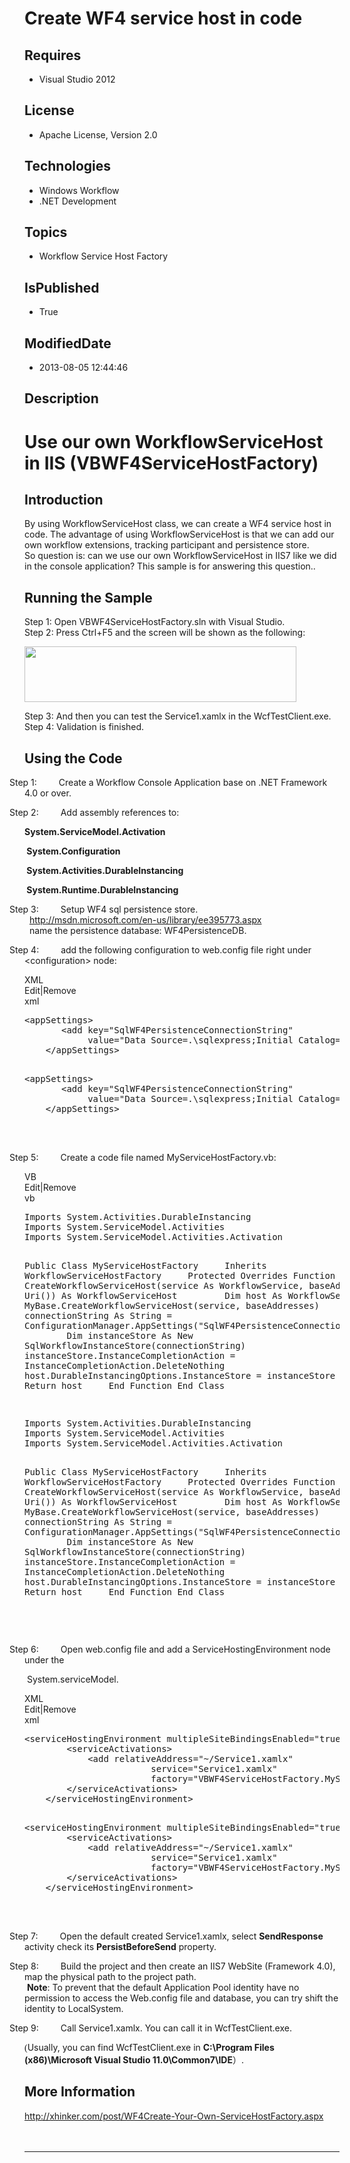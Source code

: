 # Create WF4 service host in code
## Requires
* Visual Studio 2012
## License
* Apache License, Version 2.0
## Technologies
* Windows Workflow
* .NET Development
## Topics
* Workflow Service Host Factory
## IsPublished
* True
## ModifiedDate
* 2013-08-05 12:44:46
## Description

<h1>Use our own WorkflowServiceHost in IIS (VBWF4ServiceHostFactory)</h1>
<h2>Introduction</h2>
<p class="MsoNormal">By using WorkflowServiceHost class, we can create a WF4 service host in code. The advantage of using WorkflowServiceHost is that we can add our own workflow extensions, tracking participant and persistence store.
<br>
So question is: can we use our own WorkflowServiceHost in IIS7 like we did in the console application? This sample is for answering this question..<span style="">
</span></p>
<h2>Running the Sample</h2>
<p class="MsoNormal">Step 1: Open VBWF4ServiceHostFactory.sln with Visual Studio.<br>
Step 2: Press Ctrl&#43;F5 and the screen will be shown as the following:</p>
<p class="MsoNormal"><span style=""><img src="/site/view/file/93827/1/image.png" alt="" width="435" height="89" align="middle">
</span></p>
<p class="MsoNormal">Step 3: And then you can test the Service1.xamlx in the WcfTestClient.exe.<br>
Step 4: Validation is finished.</p>
<h2>Using the Code</h2>
<p class="MsoListParagraphCxSpFirst" style="text-indent:-.25in"><span style=""><span style="">Step 1:<span style="font:7.0pt &quot;Times New Roman&quot;">&nbsp;&nbsp;&nbsp;&nbsp;&nbsp;&nbsp;&nbsp;&nbsp;&nbsp;&nbsp;&nbsp;&nbsp;&nbsp;&nbsp;
</span></span></span>Create a Workflow Console Application base on .NET Framework 4.0 or over.</p>
<p class="MsoListParagraphCxSpMiddle" style="text-indent:-.25in"><span style=""><span style="">Step 2:<span style="font:7.0pt &quot;Times New Roman&quot;">&nbsp;&nbsp;&nbsp;&nbsp;&nbsp;&nbsp;&nbsp;&nbsp;&nbsp;&nbsp;&nbsp;&nbsp;&nbsp;&nbsp;
</span></span></span>Add assembly references to:</p>
<p class="MsoListParagraphCxSpMiddle"><b style="">System.ServiceModel.Activation
</b></p>
<p class="MsoListParagraphCxSpMiddle"><b style=""><span style="">&nbsp;</span>System.Configuration
</b></p>
<p class="MsoListParagraphCxSpMiddle"><b style=""><span style="">&nbsp;</span>System.Activities.DurableInstancing
</b></p>
<p class="MsoListParagraphCxSpMiddle"><b style=""><span style="">&nbsp;</span>System.Runtime.DurableInstancing
</b></p>
<p class="MsoListParagraphCxSpMiddle" style="text-indent:-.25in"><span style=""><span style="">Step 3:<span style="font:7.0pt &quot;Times New Roman&quot;">&nbsp;&nbsp;&nbsp;&nbsp;&nbsp;&nbsp;&nbsp;&nbsp;&nbsp;&nbsp;&nbsp;&nbsp;&nbsp;&nbsp;
</span></span></span>Setup WF4 sql persistence store. <br>
<span style="">&nbsp; </span><a href="http://msdn.microsoft.com/en-us/library/ee395773.aspx">http://msdn.microsoft.com/en-us/library/ee395773.aspx</a><br>
<span style="">&nbsp; </span>name the persistence database: WF4PersistenceDB.</p>
<p class="MsoListParagraphCxSpLast" style="text-indent:-.25in"><span style=""><span style="">Step 4:<span style="font:7.0pt &quot;Times New Roman&quot;">&nbsp;&nbsp;&nbsp;&nbsp;&nbsp;&nbsp;&nbsp;&nbsp;&nbsp;&nbsp;&nbsp;&nbsp;&nbsp;&nbsp;
</span></span></span>add the following configuration to web.config file right under &lt;configuration&gt; node:</p>
<div class="scriptcode">
<div class="pluginEditHolder" pluginCommand="mceScriptCode">
<div class="title"><span>XML</span></div>
<div class="pluginLinkHolder"><span class="pluginEditHolderLink">Edit</span>|<span class="pluginRemoveHolderLink">Remove</span>
</div>
<span class="hidden">xml</span>
<pre class="hidden">
&lt;appSettings&gt;
&nbsp;&nbsp;&nbsp;&nbsp;&nbsp;&nbsp; &lt;add key=&quot;SqlWF4PersistenceConnectionString&quot; 
&nbsp;&nbsp;&nbsp;&nbsp;&nbsp;&nbsp;&nbsp;&nbsp;&nbsp;&nbsp;&nbsp;&nbsp;value=&quot;Data Source=.\sqlexpress;Initial Catalog=WF4PersistenceDB;Integrated Security=True&quot; /&gt;
&nbsp;&nbsp;&nbsp; &lt;/appSettings&gt;

</pre>
<pre id="codePreview" class="xml">
&lt;appSettings&gt;
&nbsp;&nbsp;&nbsp;&nbsp;&nbsp;&nbsp; &lt;add key=&quot;SqlWF4PersistenceConnectionString&quot; 
&nbsp;&nbsp;&nbsp;&nbsp;&nbsp;&nbsp;&nbsp;&nbsp;&nbsp;&nbsp;&nbsp;&nbsp;value=&quot;Data Source=.\sqlexpress;Initial Catalog=WF4PersistenceDB;Integrated Security=True&quot; /&gt;
&nbsp;&nbsp;&nbsp; &lt;/appSettings&gt;

</pre>
</div>
</div>
<div class="endscriptcode">&nbsp;</div>
<p class="MsoListParagraph" style="text-indent:-.25in"><span style=""><span style="">Step 5:<span style="font:7.0pt &quot;Times New Roman&quot;">&nbsp;&nbsp;&nbsp;&nbsp;&nbsp;&nbsp;&nbsp;&nbsp;&nbsp;&nbsp;&nbsp;&nbsp;&nbsp;&nbsp;
</span></span></span>Create a code file named MyServiceHostFactory.vb:</p>
<div class="scriptcode">
<div class="pluginEditHolder" pluginCommand="mceScriptCode">
<div class="title"><span>VB</span></div>
<div class="pluginLinkHolder"><span class="pluginEditHolderLink">Edit</span>|<span class="pluginRemoveHolderLink">Remove</span>
</div>
<span class="hidden">vb</span>
<pre class="hidden">
Imports System.Activities.DurableInstancing
Imports System.ServiceModel.Activities
Imports System.ServiceModel.Activities.Activation


Public Class MyServiceHostFactory
&nbsp;&nbsp;&nbsp; Inherits WorkflowServiceHostFactory
&nbsp;&nbsp;&nbsp; Protected Overrides Function CreateWorkflowServiceHost(service As WorkflowService, baseAddresses As Uri()) As WorkflowServiceHost
&nbsp;&nbsp;&nbsp;&nbsp;&nbsp;&nbsp;&nbsp; Dim host As WorkflowServiceHost = MyBase.CreateWorkflowServiceHost(service, baseAddresses)
&nbsp;&nbsp;&nbsp;&nbsp;&nbsp;&nbsp;&nbsp; Dim connectionString As String = ConfigurationManager.AppSettings(&quot;SqlWF4PersistenceConnectionString&quot;).ToString()
&nbsp;&nbsp;&nbsp;&nbsp;&nbsp;&nbsp;&nbsp; Dim instanceStore As New SqlWorkflowInstanceStore(connectionString)
&nbsp;&nbsp;&nbsp;&nbsp;&nbsp;&nbsp;&nbsp; instanceStore.InstanceCompletionAction = InstanceCompletionAction.DeleteNothing
&nbsp;&nbsp;&nbsp;&nbsp;&nbsp;&nbsp;&nbsp; host.DurableInstancingOptions.InstanceStore = instanceStore
&nbsp;&nbsp;&nbsp;&nbsp;&nbsp;&nbsp;&nbsp; Return host
&nbsp;&nbsp;&nbsp; End Function
End Class





</pre>
<pre id="codePreview" class="vb">
Imports System.Activities.DurableInstancing
Imports System.ServiceModel.Activities
Imports System.ServiceModel.Activities.Activation


Public Class MyServiceHostFactory
&nbsp;&nbsp;&nbsp; Inherits WorkflowServiceHostFactory
&nbsp;&nbsp;&nbsp; Protected Overrides Function CreateWorkflowServiceHost(service As WorkflowService, baseAddresses As Uri()) As WorkflowServiceHost
&nbsp;&nbsp;&nbsp;&nbsp;&nbsp;&nbsp;&nbsp; Dim host As WorkflowServiceHost = MyBase.CreateWorkflowServiceHost(service, baseAddresses)
&nbsp;&nbsp;&nbsp;&nbsp;&nbsp;&nbsp;&nbsp; Dim connectionString As String = ConfigurationManager.AppSettings(&quot;SqlWF4PersistenceConnectionString&quot;).ToString()
&nbsp;&nbsp;&nbsp;&nbsp;&nbsp;&nbsp;&nbsp; Dim instanceStore As New SqlWorkflowInstanceStore(connectionString)
&nbsp;&nbsp;&nbsp;&nbsp;&nbsp;&nbsp;&nbsp; instanceStore.InstanceCompletionAction = InstanceCompletionAction.DeleteNothing
&nbsp;&nbsp;&nbsp;&nbsp;&nbsp;&nbsp;&nbsp; host.DurableInstancingOptions.InstanceStore = instanceStore
&nbsp;&nbsp;&nbsp;&nbsp;&nbsp;&nbsp;&nbsp; Return host
&nbsp;&nbsp;&nbsp; End Function
End Class





</pre>
</div>
</div>
<div class="endscriptcode">&nbsp;</div>
<p class="MsoListParagraphCxSpFirst" style="text-indent:-.25in"><span style=""><span style="">Step 6:<span style="font:7.0pt &quot;Times New Roman&quot;">&nbsp;&nbsp;&nbsp;&nbsp;&nbsp;&nbsp;&nbsp;&nbsp;&nbsp;&nbsp;&nbsp;&nbsp;&nbsp;&nbsp;
</span></span></span>Open web.config file and add a ServiceHostingEnvironment node under the
</p>
<p class="MsoListParagraphCxSpLast"><span style="">&nbsp;</span>System.serviceModel.</p>
<div class="scriptcode">
<div class="pluginEditHolder" pluginCommand="mceScriptCode">
<div class="title"><span>XML</span></div>
<div class="pluginLinkHolder"><span class="pluginEditHolderLink">Edit</span>|<span class="pluginRemoveHolderLink">Remove</span>
</div>
<span class="hidden">xml</span>
<pre class="hidden">
&lt;serviceHostingEnvironment multipleSiteBindingsEnabled=&quot;true&quot;&gt;
&nbsp;&nbsp;&nbsp;&nbsp;&nbsp;&nbsp;&nbsp; &lt;serviceActivations&gt;
&nbsp;&nbsp;&nbsp;&nbsp;&nbsp;&nbsp;&nbsp;&nbsp;&nbsp;&nbsp;&nbsp; &lt;add relativeAddress=&quot;~/Service1.xamlx&quot;
&nbsp;&nbsp;&nbsp;&nbsp;&nbsp;&nbsp;&nbsp;&nbsp;&nbsp;&nbsp;&nbsp;&nbsp;&nbsp;&nbsp;&nbsp;&nbsp;&nbsp;&nbsp;&nbsp;&nbsp;&nbsp;&nbsp;&nbsp; service=&quot;Service1.xamlx&quot;
&nbsp;&nbsp;&nbsp;&nbsp;&nbsp;&nbsp;&nbsp;&nbsp;&nbsp;&nbsp;&nbsp;&nbsp;&nbsp;&nbsp;&nbsp;&nbsp;&nbsp;&nbsp;&nbsp;&nbsp;&nbsp;&nbsp;&nbsp; factory=&quot;VBWF4ServiceHostFactory.MyServiceHostFactory&quot;/&gt;
&nbsp;&nbsp;&nbsp;&nbsp;&nbsp;&nbsp;&nbsp; &lt;/serviceActivations&gt;
&nbsp;&nbsp;&nbsp; &lt;/serviceHostingEnvironment&gt;

</pre>
<pre id="codePreview" class="xml">
&lt;serviceHostingEnvironment multipleSiteBindingsEnabled=&quot;true&quot;&gt;
&nbsp;&nbsp;&nbsp;&nbsp;&nbsp;&nbsp;&nbsp; &lt;serviceActivations&gt;
&nbsp;&nbsp;&nbsp;&nbsp;&nbsp;&nbsp;&nbsp;&nbsp;&nbsp;&nbsp;&nbsp; &lt;add relativeAddress=&quot;~/Service1.xamlx&quot;
&nbsp;&nbsp;&nbsp;&nbsp;&nbsp;&nbsp;&nbsp;&nbsp;&nbsp;&nbsp;&nbsp;&nbsp;&nbsp;&nbsp;&nbsp;&nbsp;&nbsp;&nbsp;&nbsp;&nbsp;&nbsp;&nbsp;&nbsp; service=&quot;Service1.xamlx&quot;
&nbsp;&nbsp;&nbsp;&nbsp;&nbsp;&nbsp;&nbsp;&nbsp;&nbsp;&nbsp;&nbsp;&nbsp;&nbsp;&nbsp;&nbsp;&nbsp;&nbsp;&nbsp;&nbsp;&nbsp;&nbsp;&nbsp;&nbsp; factory=&quot;VBWF4ServiceHostFactory.MyServiceHostFactory&quot;/&gt;
&nbsp;&nbsp;&nbsp;&nbsp;&nbsp;&nbsp;&nbsp; &lt;/serviceActivations&gt;
&nbsp;&nbsp;&nbsp; &lt;/serviceHostingEnvironment&gt;

</pre>
</div>
</div>
<div class="endscriptcode">&nbsp;</div>
<p class="MsoListParagraphCxSpFirst" style="text-indent:-.25in"><span style=""><span style="">Step 7:<span style="font:7.0pt &quot;Times New Roman&quot;">&nbsp;&nbsp;&nbsp;&nbsp;&nbsp;&nbsp;&nbsp;&nbsp;&nbsp;&nbsp;&nbsp;&nbsp;&nbsp;&nbsp;
</span></span></span>Open the default created Service1.xamlx, select <b style="">
SendResponse</b> activity check its <b style="">PersistBeforeSend</b> property.</p>
<p class="MsoListParagraphCxSpMiddle" style="text-indent:-.25in"><span style=""><span style="">Step 8:<span style="font:7.0pt &quot;Times New Roman&quot;">&nbsp;&nbsp;&nbsp;&nbsp;&nbsp;&nbsp;&nbsp;&nbsp;&nbsp;&nbsp;&nbsp;&nbsp;&nbsp;&nbsp;
</span></span></span>Build the project and then create an IIS7 WebSite (Framework 4.0), map the physical path to the project path.
<br>
<span style="">&nbsp;</span><b style="">Note</b>: To prevent that the default Application Pool identity have no permission to access the Web.config file and database, you can try shift the identity to LocalSystem.</p>
<p class="MsoListParagraphCxSpMiddle" style="text-indent:-.25in"><span style=""><span style="">Step 9:<span style="font:7.0pt &quot;Times New Roman&quot;">&nbsp;&nbsp;&nbsp;&nbsp;&nbsp;&nbsp;&nbsp;&nbsp;&nbsp;&nbsp;&nbsp;&nbsp;&nbsp;&nbsp;
</span></span></span>Call Service1.xamlx. You can call it in WcfTestClient.exe.</p>
<p class="MsoListParagraphCxSpLast"><span style="font-family:宋体">(</span>Usually, you can find WcfTestClient.exe in
<b style="">C:\Program Files (x86)\Microsoft Visual Studio 11.0\Common7\IDE</b><span lang="ZH-CN" style="font-family:宋体">）</span>.</p>
<h2>More Information</h2>
<p class="MsoNormal"><a href="http://xhinker.com/post/WF4Create-Your-Own-ServiceHostFactory.aspx">http://xhinker.com/post/WF4Create-Your-Own-ServiceHostFactory.aspx</a><br>
<br style="">
<br style="">
<span style=""></span></p>
<hr>
<div><a href="http://go.microsoft.com/?linkid=9759640" style="margin-top:3px"><img alt="" src="http://bit.ly/onecodelogo">
</a></div>
